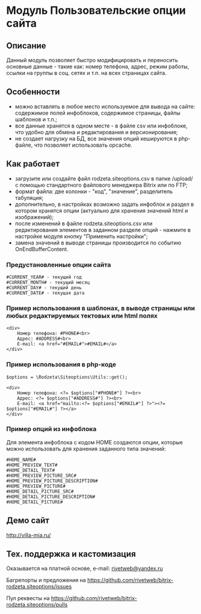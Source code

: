 ﻿
# Модуль Пользовательские опции сайта

## Описание

Данный модуль позволяет быстро модифицировать и переносить основные данные - такие как: номер телефона, адрес, режим работы, ссылки на группы в соц. сетях и т.п. на всех страницах сайта. 

## Особенности

- можно вставлять в любое место используемое для вывода на сайте: содержимое полей инфоблоков, содержимое страницы, файлы шаблонов и т.п.;
- все данные хранятся в одном месте - в файле csv или инфоблоке, что удобно для обмена и редактирования и версионирования;
- не создает нагрузку на БД, все значения опций кешируются в php-файле, что позволяет использовать opcache.

## Как работает

- загрузите или создайте файл rodzeta.siteoptions.csv в папке /upload/ с помощью стандартного файлового менеджера Bitrix или по FTP;
- формат файла: две колонки - "код", "значение", разделитель табуляция;
- дополнительно, в настройках возможно задать инфоблок и раздел в котором хранятся опции (актуально для хранения значений html и изображений);
- после изменений в файле rodzeta.siteoptions.csv или редактирования элементов в заданном разделе опций - нажмите в настройке модуля кнопку "Применить настройки";
- замена значений в выводе страницы производится по событию OnEndBufferContent.

### Предустановленные опции сайта

    #CURRENT_YEAR# - текущий год 
    #CURRENT_MONTH# - текущий месяц 
    #CURRENT_DAY# - текущий день 
    #CURRENT_DATE# - текущая дата
    
### Пример использования в шаблонах, в выводе страницы или любых редактируемых тектовых или html полях 

    <div>
        Номер телефона: #PHONE#<br>
        Адрес: #ADDRESS#<br>
        E-mail: <a href="#EMAIL#">#EMAIL#</a>
    </div>

### Пример использования в php-коде
    
    $options = \Rodzeta\Siteoptions\Utils::get();
    
    <div>
        Номер телефона: <?= $options["#PHONE#"] ?><br>
        Адрес: <?= $options["#ADDRESS#"] ?><br>
        E-mail: <a href="mailto:<?= $options["#EMAIL#"] ?>"><?= $options["#EMAIL#"] ?></a>
    </div>

### Пример опций из инфоблока

Для элемента инфоблока с кодом HOME создаются опции, которые можно использовать для хранения заданного типа значений:

    #HOME_NAME#
    #HOME_PREVIEW_TEXT#
    #HOME_DETAIL_TEXT#
    #HOME_PREVIEW_PICTURE_SRC#
    #HOME_PREVIEW_PICTURE_DESCRIPTION#
    #HOME_PREVIEW_PICTURE#
    #HOME_DETAIL_PICTURE_SRC#
    #HOME_DETAIL_PICTURE_DESCRIPTION#
    #HOME_DETAIL_PICTURE#

## Демо сайт

http://villa-mia.ru/

## Тех. поддержка и кастомизация

Оказывается на платной основе, e-mail: rivetweb@yandex.ru

Багрепорты и предложения на https://github.com/rivetweb/bitrix-rodzeta.siteoptions/issues

Пул реквесты на https://github.com/rivetweb/bitrix-rodzeta.siteoptions/pulls
